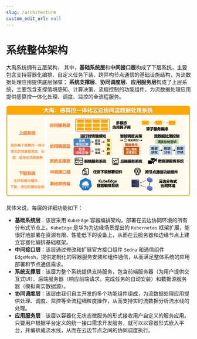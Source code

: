 ```yaml
---
slug: /architecture
custom_edit_url: null
---
```


# 系统整体架构

大禹系统拥有五层架构，
其中，**基础系统层**和**中间接口层**构成了下层系统，主要包含支持容器化编排、自定义任务下装、跨异构节点通信的基础设施结构，为流数据处理应用提供底层保障；
**系统支撑层**、**协同调度层**、**应用服务层**构成了上层系统，主要包含支撑情境感知、计算决策、流程控制的功能组件，为流数据处理应用提供感算控一体化处理、调度、监控的全流程服务。

![arch](/img/architecture/arch-zh.png)

具体来说，每层的详细功能如下：

- **基础系统层**：该层采用 `KubeEdge` 容器编排架构，部署在云边协同环境的所有分布式节点上。`KubeEdge` 是华为为边缘场景提出的 `Kubernetes` 框架扩展，能很好地部署在资源有限、性能低下的设备上，从而在云服务器和边缘节点上建立容器化编排基础框架。
- **中间接口层**：该层通过修改和扩展官方接口组件 `Sedna` 和通信组件 `EdgeMesh`，提供定制化的容器服务安装和组件通信，从而满足整体系统的应用部署和节点通信需求。
- **系统支撑层**：该层为整个系统提供支持服务，包含前端服务器（为用户提供交互式UI）、后端服务器（响应前端请求，完成任务的自动安装）和数据源服务器（模拟真实数据源）。
- **协同调度层**：该层由我们自主开发的多个功能组件组成，为流数据处理应用提供处理、调度、监控等全流程细粒度操作，从而支持实时流数据分析流水线的处理。
- **应用服务层**：该层以容器化无状态微服务的形式接收用户自定义的服务应用。只要用户根据平台定义的统一接口需求开发服务，就可以以容器形式嵌入平台，并编排成流水线，从而在云边节点之间的协同调度执行。


